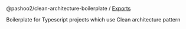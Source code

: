 @pashoo2/clean-architecture-boilerplate / [Exports](docs/modules.md)

Boilerplate for Typescript projects which use Clean architecture pattern
